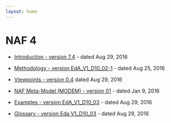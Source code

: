 ```yaml
---
layout: home  
---
```



# NAF 4

* [Introduction  - version 7.4](introduction/) - dated Aug 29, 2016
* [Methodology - version EdA_V1_D10_02-1](methodology/) - dated Aug 25, 2016
* [Viewpoints - version 0.4](viewpoints/) dated Aug 29, 2016
* [NAF Meta-Model (MODEM) - version 01](metamodel/) - dated Jan 9, 2016

* [Examples - version EdA_V1_D10_03](examples/) - dated Aug 29, 2016
* [Glossary - version Eda V1_D10_03](glossary/) - dated Aug 29, 2016
